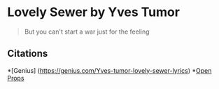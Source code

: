 # Lovely Sewer by Yves Tumor

> But you can't start a war just for the feeling

## Citations
*[Genius] (https://genius.com/Yves-tumor-lovely-sewer-lyrics)
*[Open Props](https://open-props.style/)
